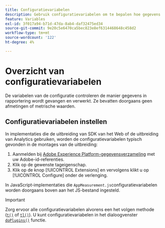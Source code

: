 ```yaml
---
title: Configuratievariabelen
description: Gebruik configuratievariabelen om te bepalen hoe gegevens worden verzameld.
feature: Variables
exl-id: 3f017a94-b71d-47da-8ab4-daf32475ed34
source-git-commit: 9e20c5e6470ca5bec823e8ef6314468648c458d2
workflow-type: tm+mt
source-wordcount: '122'
ht-degree: 4%

---
```


# Overzicht van configuratievariabelen

De variabelen van de configuratie controleren de manier gegevens in rapportering wordt gevangen en verwerkt. Ze bevatten doorgaans geen afmetingen of metrische waarden.

## Configuratievariabelen instellen

In implementaties die de uitbreiding van SDK van het Web of de uitbreiding van Analytics gebruiken, worden de configuratievariabelen typisch gevonden in de montages van de uitbreiding:

1. Aanmelden bij [Adobe Experience Platform-gegevensverzameling](https://experience.adobe.com/data-collection) met uw Adobe-id-referenties.
1. Klik op de gewenste tageigenschap.
1. Klik op de knop [!UICONTROL Extensions] en vervolgens klikt u op [!UICONTROL Configure] onder de verlenging.

In JavaScript-implementaties die `AppMeasurement.js`configuratievariabelen worden doorgaans boven aan het JS-bestand ingesteld.

>[!IMPORTANT]
>
>Zorg ervoor alle configuratievariabelen alvorens een het volgen methode ([`t()`](../functions/t-method.md) of [`tl()`](../functions/tl-method.md)). U kunt configuratievariabelen in het dialoogvenster [`doPlugins()`](../functions/doplugins.md) functie.
